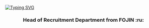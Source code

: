 
[![Typing SVG](https://readme-typing-svg.herokuapp.com?color=%063820&lines=Hi,+I'm+Anna)](https://git.io/typing-svg)
<h3 align="center"> Head of Recruitment Department from FOJIN :ru: </h3>
